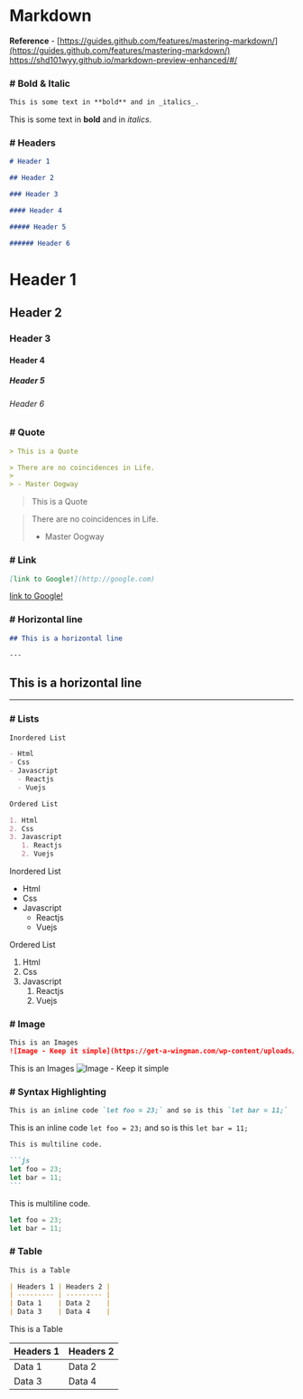 # Markdown

**Reference** - [https://guides.github.com/features/mastering-markdown/](https://guides.github.com/features/mastering-markdown/)
https://shd101wyy.github.io/markdown-preview-enhanced/#/

### # Bold & Italic

```md
This is some text in **bold** and in _italics_.
```

This is some text in **bold** and in _italics_.

### # Headers

```md
# Header 1

## Header 2

### Header 3

#### Header 4

##### Header 5

###### Header 6
```

# Header 1

## Header 2

### Header 3

#### Header 4

##### Header 5

###### Header 6

### # Quote

```md
> This is a Quote

> There are no coincidences in Life.
>
> - Master Oogway
```

> This is a Quote

> There are no coincidences in Life.
>
> - Master Oogway

### # Link

```md
[link to Google!](http://google.com)
```

[link to Google!](http://google.com)

### # Horizontal line

```md
## This is a horizontal line

---
```

## This is a horizontal line

---

### # Lists

```md
Inordered List

- Html
- Css
- Javascript
  - Reactjs
  - Vuejs

Ordered List

1. Html
2. Css
3. Javascript
   1. Reactjs
   2. Vuejs
```

Inordered List

- Html
- Css
- Javascript
  - Reactjs
  - Vuejs

Ordered List

1. Html
2. Css
3. Javascript
   1. Reactjs
   2. Vuejs

### # Image

```md
This is an Images
![Image - Keep it simple](https://get-a-wingman.com/wp-content/uploads/2015/10/keep-it-simple1.jpg)
```

This is an Images
![Image - Keep it simple](https://get-a-wingman.com/wp-content/uploads/2015/10/keep-it-simple1.jpg)

### # Syntax Highlighting

```md
This is an inline code `let foo = 23;` and so is this `let bar = 11;`
```

This is an inline code `let foo = 23;` and so is this `let bar = 11;`

````md
This is multiline code.

```js
let foo = 23;
let bar = 11;
```
````

This is multiline code.

```js
let foo = 23;
let bar = 11;
```

### # Table

```md
This is a Table

| Headers 1 | Headers 2 |
| --------- | --------- |
| Data 1    | Data 2    |
| Data 3    | Data 4    |
```

This is a Table

| Headers 1 | Headers 2 |
| --------- | --------- |
| Data 1    | Data 2    |
| Data 3    | Data 4    |
